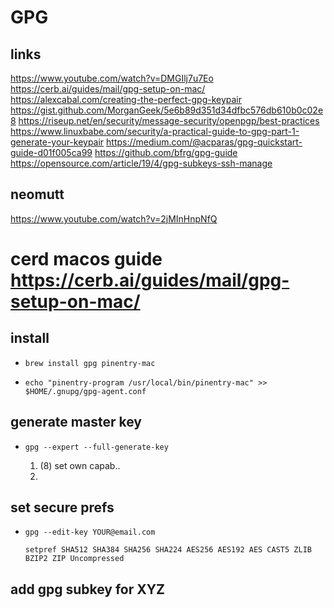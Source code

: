 # GPG

## links

https://www.youtube.com/watch?v=DMGIlj7u7Eo
https://cerb.ai/guides/mail/gpg-setup-on-mac/
https://alexcabal.com/creating-the-perfect-gpg-keypair
https://gist.github.com/MorganGeek/5e6b89d351d34dfbc576db610b0c02e8
https://riseup.net/en/security/message-security/openpgp/best-practices
https://www.linuxbabe.com/security/a-practical-guide-to-gpg-part-1-generate-your-keypair
https://medium.com/@acparas/gpg-quickstart-guide-d01f005ca99
https://github.com/bfrg/gpg-guide
https://opensource.com/article/19/4/gpg-subkeys-ssh-manage

## neomutt

https://www.youtube.com/watch?v=2jMInHnpNfQ





# cerd macos guide https://cerb.ai/guides/mail/gpg-setup-on-mac/

## install

- `brew install gpg pinentry-mac`

- `echo "pinentry-program /usr/local/bin/pinentry-mac" >> $HOME/.gnupg/gpg-agent.conf`

## generate master key

- `gpg --expert --full-generate-key`

    1. (8) set own capab..
    2. 

## set secure prefs

- `gpg --edit-key YOUR@email.com`
    
    `setpref SHA512 SHA384 SHA256 SHA224 AES256 AES192 AES CAST5 ZLIB BZIP2 ZIP Uncompressed`

## add gpg subkey for XYZ


